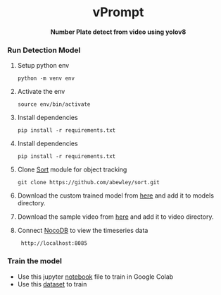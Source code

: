 <div align="center">
  <h1>vPrompt</h1>
  <b> Number Plate detect from video using yolov8 </b>
</div>

### Run Detection Model

1. Setup python env

       python -m venv env

2. Activate the env

       source env/bin/activate

4. Install dependencies

       pip install -r requirements.txt

5. Install dependencies

       pip install -r requirements.txt

6. Clone [Sort](https://github.com/abewley/sort) module for object tracking

       git clone https://github.com/abewley/sort.git
   
7. Download the custom trained model from [here](https://drive.google.com/file/d/10sf_Jqa6vAm73v7nRVO0oNTNqZxvyS1o/view?usp=sharing) and add it to models directory.

8. Download the sample video from [here](https://drive.google.com/file/d/1YmHTElM6rh5uBpvaoUYpYTHK2odJkoM6/view?usp=drive_link) and add it to video directory.

9. Connect [NocoDB](https://docs.nocodb.com/data-sources/connect-to-data-source/) to view the timeseries data

        http://localhost:8085

### Train the model

- Use this jupyter [notebook](https://github.com/reenphygeorge/vPrompt/blob/main/train/video_analytics_train.ipynb) file to train in Google Colab
- Use this [dataset](https://universe.roboflow.com/roboflow-universe-projects/license-plate-recognition-rxg4e/dataset/4) to train

